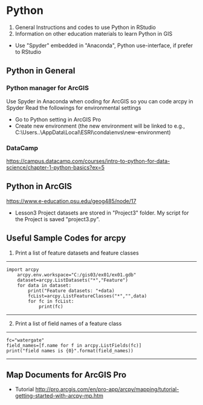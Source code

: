 # Python
1. General Instructions and codes to use Python in RStudio
2. Information on other education materials to learn Python in GIS

* Use "Spyder" embedded in "Anaconda", Python use-interface, if prefer to RStudio

## Python in General
### Python manager for ArcGIS
Use Spyder in Anaconda when coding for ArcGIS so you can code arcpy in Spyder
Read the followings for environmental settings
* Go to Python setting in ArcGIS Pro
* Create new environment (the new environment will be linked to e.g., C:\Users..\AppData\Local\ESRI\conda\envs\new-environment)

### DataCamp
https://campus.datacamp.com/courses/intro-to-python-for-data-science/chapter-1-python-basics?ex=5

## Python in ArcGIS
https://www.e-education.psu.edu/geog485/node/17
* Lesson3 Project datasets are stored in "Project3" folder. My script for the Project is saved "project3.py".
## Useful Sample Codes for arcpy
1. Print a list of feature datasets and feature classes
-----------------
    import arcpy
        arcpy.env.workspace="C:/gis03/ex01/ex01.gdb"  
        dataset=arcpy.ListDatasets("*","Feature")
        for data in dataset:
            print("Feature datasets: "+data)
            fcList=arcpy.ListFeatureClasses("*","",data)
            for fc in fcList:
                print(fc)
-----------------------

2. Print a list of field names of a feature class
--------------------
    fc="watergate"
    field_names=[f.name for f in arcpy.ListFields(fc)]
    print("field names is {0}".format(field_names))
--------------------

## Map Documents for ArcGIS Pro
* Tutorial
http://pro.arcgis.com/en/pro-app/arcpy/mapping/tutorial-getting-started-with-arcpy-mp.htm
